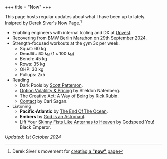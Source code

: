 +++
title = "Now"
+++

This page hosts regular updates about what I have been up to lately.
Insipred by Derek Siver's Now Page.[^1]

- Enabling engineers with internal tooling and DX at [Upvest](https://upvest.co/).
- Recovering from BMW Berlin Marathon on 29th September 2024.
- Strength-focused workouts at the gym 3x per week.
  - Squat: 60 kg
  - Deadlift: 85 kg (1 x 100 kg)
  - Bench: 45 kg
  - Rows: 35 kg
  - OHP: 30 kg
  - Pullups: 2x5
- Reading
  - Dark Pools by [Scott Patterson](https://en.wikipedia.org/wiki/Scott_Patterson_(author)).
  - [Option Volatility & Pricing](https://www.goodreads.com/book/show/119373.Option_Volatility_Pricing) by Sheldon Natenberg.
  - The Creative Act: A Way of Being by [Rick Rubin](https://en.wikipedia.org/wiki/Rick_Rubin?useskin=vector).
  - [Contact](https://en.wikipedia.org/wiki/Contact_(novel)?useskin=vector) by Carl Sagan.
- Listening
  - **Pacific·Atlantic** by [The End Of The Ocean](https://theendoftheocean.com/).
  - **Embers** by [God is an Astronaut](https://en.wikipedia.org/wiki/God_Is_an_Astronaut?useskin=vector).
  - [Lift Your Skinny Fists Like Antennas to Heaven](https://en.wikipedia.org/wiki/Lift_Your_Skinny_Fists_Like_Antennas_to_Heaven?useskin=vector) by Godspeed You! Black Emperor.

_Updated: 1st October 2024_

[^1]: Derek Siver's movement for [creating a **"now"** page](https://nownownow.com/about)
